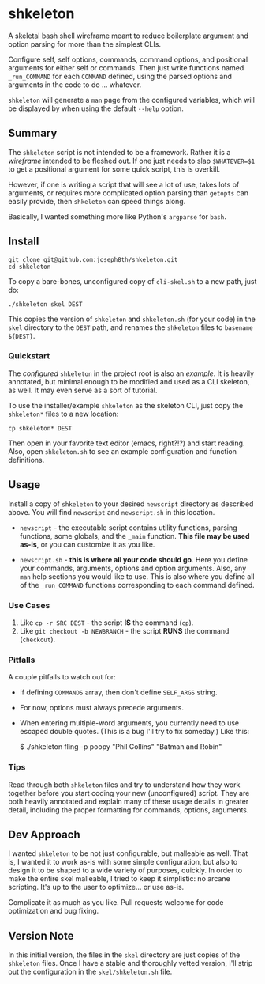# shkeleton

A skeletal bash shell wireframe meant to reduce boilerplate argument and option parsing for more than the simplest CLIs.

Configure self, self options, commands, command options, and positional arguments for either self or commands. Then just write functions named `_run_COMMAND` for each `COMMAND` defined, using the parsed options and arguments in the code to do ... whatever.

`shkeleton` will generate a `man` page from the configured variables, which will be displayed by when using the default `--help` option.

## Summary

The `shkeleton` script is not intended to be a framework. Rather it is a *wireframe* intended to be fleshed out. If one just needs to slap `$WHATEVER=$1` to get a positional argument for some quick script, this is overkill.

However, if one is writing a script that will see a lot of use, takes lots of arguments, or requires more complicated option parsing than `getopts` can easily provide, then `shkeleton` can speed things along.

Basically, I wanted something more like Python's `argparse` for `bash`.

## Install

    git clone git@github.com:joseph8th/shkeleton.git
    cd shkeleton

To copy a bare-bones, unconfigured copy of `cli-skel.sh` to a new path, just do:

    ./shkeleton skel DEST

This copies the version of `shkeleton` and `shkeleton.sh` (for your code) in the `skel` directory to the `DEST` path, and renames the `shkeleton` files to `basename ${DEST}`.

### Quickstart

The *configured* `shkeleton` in the project root is also an *example*. It is heavily annotated, but minimal enough to be modified and used as a CLI skeleton, as well. It may even serve as a sort of tutorial.

To use the installer/example `shkeleton` as the skeleton CLI, just copy the `shkeleton*` files to a new location:

    cp shkeleton* DEST

Then open in your favorite text editor (emacs, right?!?) and start reading. Also, open `shkeleton.sh` to see an example configuration and function definitions.

## Usage

Install a copy of `shkeleton` to your desired `newscript` directory as described above. You will find `newscript` and `newscript.sh` in this location.

  * `newscript` - the executable script contains utility functions, parsing functions, some globals, and the `_main` function. **This file may be used as-is**, or you can customize it as you like.

  * `newscript.sh` - **this is where all your code should go**. Here you define your commands, arguments, options and option arguments. Also, any `man` help sections you would like to use. This is also where you define all of the `_run_COMMAND` functions corresponding to each command defined.

### Use Cases

  1. Like `cp -r SRC DEST` - the script **IS** the command (`cp`).
  2. Like `git checkout -b NEWBRANCH` - the script **RUNS** the command (`checkout`).

### Pitfalls

A couple pitfalls to watch out for:

  * If defining `COMMANDS` array, then don't define `SELF_ARGS` string.
  * For now, options must always precede arguments.
  * When entering multiple-word arguments, you currently need to use escaped double quotes. (This is a bug I'll try to fix someday.) Like this:

    $ ./shkeleton fling -p poopy \"Phil Collins\" \"Batman and Robin\"

### Tips

Read through both `shkeleton` files and try to understand how they work together before you start coding your new (unconfigured) script. They are both heavily annotated and explain many of these usage details in greater detail, including the proper formatting for commands, options, arguments.

## Dev Approach

I wanted `shkeleton` to be not just configurable, but malleable as well. That is, I wanted it to work as-is with some simple configuration, but also to design it to be shaped to a wide variety of purposes, quickly. In order to make the entire skel malleable, I tried to keep it simplistic: no arcane scripting. It's up to the user to optimize... or use as-is.

Complicate it as much as you like. Pull requests welcome for code optimization and bug fixing.

## Version Note

In this initial version, the files in the `skel` directory are just copies of the `shkeleton` files. Once I have a stable and thoroughly vetted version, I'll strip out the configuration in the `skel/shkeleton.sh` file.